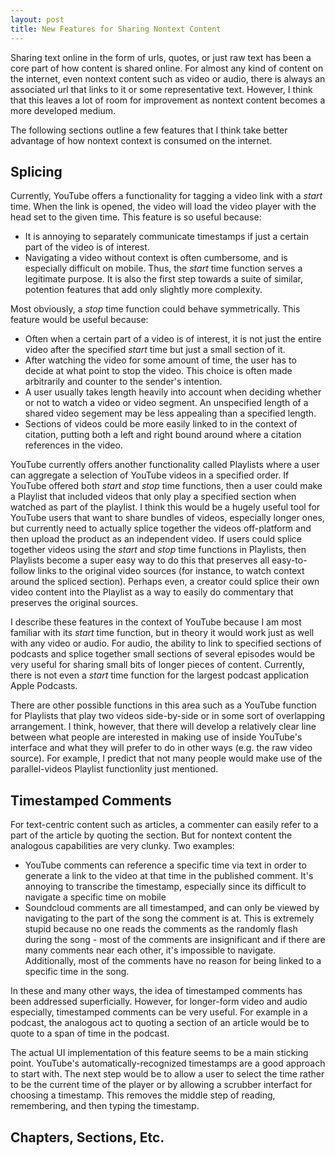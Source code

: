 ```yaml
---
layout: post
title: New Features for Sharing Nontext Content
---
```


Sharing text online in the form of urls, quotes, or just raw text has been a core part of how content is shared online. For almost any kind of content on the internet, even nontext content such as video or audio, there is always an associated url that links to it or some representative text. However, I think that this leaves a lot of room for improvement as nontext content becomes a more developed medium.

The following sections outline a few features that I think take better advantage of how nontext context is consumed on the internet.

## Splicing

Currently, YouTube offers a functionality for tagging a video link with a _start_ time. When the link is opened, the video will load the video player with the head set to the given time. This feature is so useful because:
- It is annoying to separately communicate timestamps if just a certain part of the video is of interest.
- Navigating a video without context is often cumbersome, and is especially difficult on mobile.
Thus, the _start_ time function serves a legitimate purpose. It is also the first step towards a suite of similar, potention features that add only slightly more complexity.

Most obviously, a _stop_ time function could behave symmetrically. This feature would be useful because:
- Often when a certain part of a video is of interest, it is not just the entire video after the specified _start_ time but just a small section of it.
- After watching the video for some amount of time, the user has to decide at what point to stop the video. This choice is often made arbitrarily and counter to the sender's intention.
- A user usually takes length heavily into account when deciding whether or not to watch a video or video segment. An unspecified length of a shared video segement may be less appealing than a specified length.
- Sections of videos could be more easily linked to in the context of citation, putting both a left and right bound around where a citation references in the video.

YouTube currently offers another functionality called Playlists where a user can aggregate a selection of YouTube videos in a specified order. If YouTube offered both _start_ and _stop_ time functions, then a user could make a Playlist that included videos that only play a specified section when watched as part of the playlist. I think this would be a hugely useful tool for YouTube users that want to share bundles of videos, especially longer ones, but currently need to actually splice together the videos off-platform and then upload the product as an independent video. If users could splice together videos using the _start_ and _stop_ time functions in Playlists, then Playlists become a super easy way to do this that preserves all easy-to-follow links to the original video sources (for instance, to watch context around the spliced section). Perhaps even, a creator could splice their own video content into the Playlist as a way to easily do commentary that preserves the original sources.

I describe these features in the context of YouTube because I am most familiar with its _start_ time function, but in theory it would work just as well with any video or audio. For audio, the ability to link to specified sections of podcasts and splice together small sections of several episodes would be very useful for sharing small bits of longer pieces of content. Currently, there is not even a _start_ time function for the largest podcast application Apple Podcasts.

There are other possible functions in this area such as a YouTube function for Playlists that play two videos side-by-side or in some sort of overlapping arrangement. I think, however, that there will develop a relatively clear line between what people are interested in making use of inside YouTube's interface and what they will prefer to do in other ways (e.g. the raw video source). For example, I predict that not many people would make use of the parallel-videos Playlist functionlity just mentioned.

## Timestamped Comments

For text-centric content such as articles, a commenter can easily refer to a part of the article by quoting the section. But for nontext content the analogous capabilities are very clunky. Two examples:
- YouTube comments can reference a specific time via text in order to generate a link to the video at that time in the published comment. It's annoying to transcribe the timestamp, especially since its difficult to navigate a specific time on mobile
- Soundcloud comments are all timestamped, and can only be viewed by navigating to the part of the song the comment is at. This is extremely stupid because no one reads the comments as the randomly flash during the song - most of the comments are insignificant and if there are many comments near each other, it's impossible to navigate. Additionally, most of the comments have no reason for being linked to a specific time in the song.

In these and many other ways, the idea of timestamped comments has been addressed superficially. However, for longer-form video and audio especially, timestamped comments can be very useful. For example in a podcast, the analogous act to quoting a section of an article would be to quote to a span of time in the podcast.

The actual UI implementation of this feature seems to be a main sticking point. YouTube's automatically-recognized timestamps are a good approach to start with. The next step would be to allow a user to select the time rather to be the current time of the player or by allowing a scrubber interfact for choosing a timestamp. This removes the middle step of reading, remembering, and then typing the timestamp.

## Chapters, Sections, Etc.
